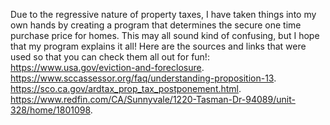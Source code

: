 Due to the regressive nature of property taxes, I have taken things into my own hands by creating a program that determines the secure one time purchase price for homes. This may all sound kind of confusing, but I hope that my program explains it all! Here are the sources and links that were used so that you can check them all out for fun!:
https://www.usa.gov/eviction-and-foreclosure.
https://www.sccassessor.org/faq/understanding-proposition-13.
https://sco.ca.gov/ardtax_prop_tax_postponement.html.
https://www.redfin.com/CA/Sunnyvale/1220-Tasman-Dr-94089/unit-328/home/1801098.
